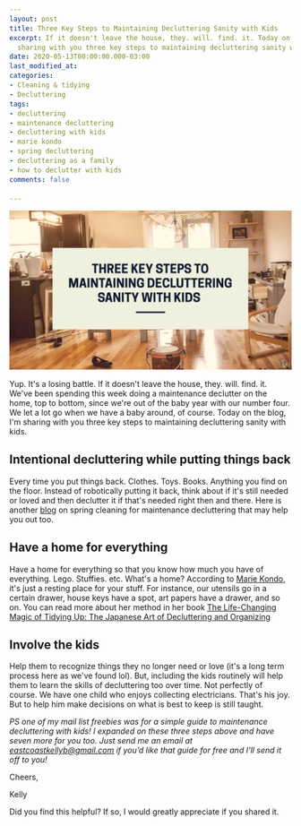 ```yaml
---
layout: post
title: Three Key Steps to Maintaining Decluttering Sanity with Kids
excerpt: If it doesn't leave the house, they. will. find. it. Today on the blog, I'm
  sharing with you three key steps to maintaining decluttering sanity with kids.
date: 2020-05-13T00:00:00.000-03:00
last_modified_at: 
categories:
- Cleaning & tidying
- Decluttering
tags:
- decluttering
- maintenance decluttering
- decluttering with kids
- marie kondo
- spring decluttering
- decluttering as a family
- how to declutter with kids
comments: false

---
```

![](/assets/img/20200513_150452_0000.png)

Yup. It's a losing battle. If it doesn't leave the house, they. will. find. it. We've been spending this week doing a maintenance declutter on the home, top to bottom, since we're out of the baby year with our number four. We let a lot go when we have a baby around, of course. Today on the blog, I'm sharing with you three key steps to maintaining decluttering sanity with kids.

## Intentional decluttering while putting things back

Every time you put things back. Clothes. Toys. Books. Anything you find on the floor. Instead of robotically putting it back, think about if it's still needed or loved and then declutter it if that's needed right then and there. Here is another [blog](https://zen.homezada.com/2015/04/20/spring-maintenance-tips-guide-to-decluttering-the-home/) on spring cleaning for maintenance decluttering that may help you out too.

## Have a home for everything

Have a home for everything so that you know how much you have of everything. Lego. Stuffies. etc. What's a home? According to [Marie Kondo](https://www.goodhousekeeping.com/home/organizing/a25846191/what-is-the-konmari-method/), it's just a resting place for your stuff. For instance, our utensils go in a certain drawer, house keys have a spot, art papers have a drawer, and so on. You can read more about her method in her book [The Life-Changing Magic of Tidying Up: The Japanese Art of Decluttering and Organizing ](https://amzn.to/31alsJK)

## Involve the kids

Help them to recognize things they no longer need or love (it's a long term process here as we've found lol). But, including the kids routinely will help them to learn the skills of decluttering too over time. Not perfectly of course. We have one child who enjoys collecting electricians. That's his joy. But to help him make decisions on what is best to keep is still taught.

_PS one of my mail list freebies was for a simple guide to maintenance decluttering with kids! I expanded on these three steps above and have seven more for you too. Just send me an email at eastcoastkellyb@gmail.com if you’d like that guide for free and I’ll send it off to you!_

Cheers,

Kelly

Did you find this helpful? If so, I would greatly appreciate if you shared it.